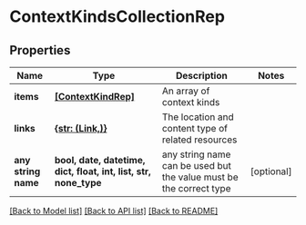 # ContextKindsCollectionRep


## Properties
Name | Type | Description | Notes
------------ | ------------- | ------------- | -------------
**items** | [**[ContextKindRep]**](ContextKindRep.md) | An array of context kinds | 
**links** | [**{str: (Link,)}**](Link.md) | The location and content type of related resources | 
**any string name** | **bool, date, datetime, dict, float, int, list, str, none_type** | any string name can be used but the value must be the correct type | [optional]

[[Back to Model list]](../README.md#documentation-for-models) [[Back to API list]](../README.md#documentation-for-api-endpoints) [[Back to README]](../README.md)


